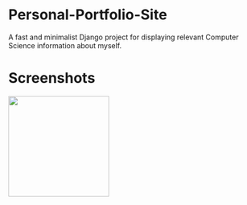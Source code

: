 # Personal-Portfolio-Site
A fast and minimalist Django project for displaying relevant Computer Science information about myself.

# Screenshots
<img src="/media/profile.jpg" alt-text="Screenshot" width="200px">

